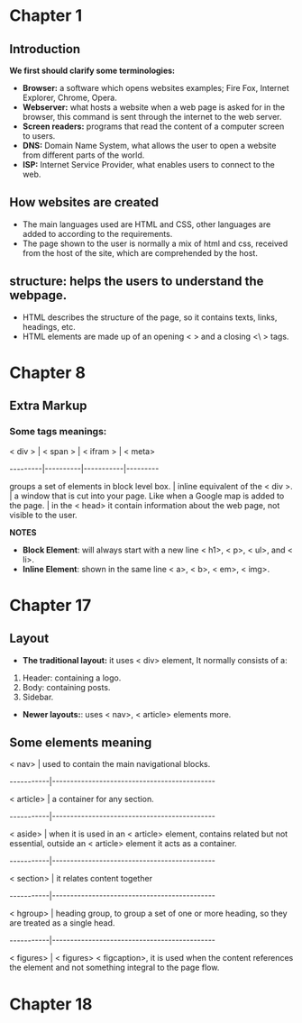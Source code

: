 # **Chapter 1** 

## **Introduction** 

**We first should clarify some terminologies:**

-	 **Browser:** a software which opens websites examples; Fire Fox, Internet Explorer, Chrome, Opera.
-	**Webserver:** what hosts a website when a web page is asked for in the browser, this command is sent through the internet to the web server.
-	**Screen readers:** programs that read the content of a computer screen to users.
-	**DNS:** Domain Name System, what allows the user to open a website from different parts of the world.
-	**ISP:** Internet Service Provider, what enables users to connect to the web. 

## **How websites are created**
-	The main languages used are HTML and CSS, other languages are added to according to the requirements. 
-	The page shown to the user is normally a mix of html and css, received from the host of the site, which are comprehended by the host.

## **structure:** helps the users to understand the webpage. 
-	HTML describes the structure of the page, so it contains texts, links, headings, etc.
-	HTML elements are made up of an opening < > and a closing <\ > tags.



# **Chapter 8** 

## **Extra Markup**  

### **Some tags meanings:** 
 
< div > | < span > | < ifram > | < meta>

---------|----------|-----------|---------

groups a set of elements in block level box. | 
inline equivalent of the < div >. | 
a window that is cut into your page. Like when a Google map is added to the page. | 
in the < head> it contain information about the web page, not visible to the user.

**NOTES** 

- **Block Element**: will always start with a new line < h1>, < p>, < ul>, and < li>.
- **Inline Element**: shown in the same line < a>, < b>, < em>, < img>.


# **Chapter 17**

## **Layout**

-	**The traditional layout:** it uses < div> element, It normally consists of a: 
1.	Header: containing a logo.
2.	Body: containing posts.
3.	Sidebar.

-	**Newer layouts:**: uses < nav>, < article> elements more. 

## **Some elements meaning**

< nav>     | used to contain the main navigational blocks.

-----------|---------------------------------------------

< article> | a container for any section.

-----------|---------------------------------------------

< aside>   | when it is used in an < article> element, contains related but not essential, outside  an < article> element it acts as a container. 

-----------|---------------------------------------------

< section> | it relates content together 

-----------|---------------------------------------------

< hgroup>  | heading group, to group a set of one or more heading, so they are treated as a single head. 

-----------|---------------------------------------------

< figures> | < figures> < figcaption>, it is used when the content references the element and not something integral to the page flow.


# **Chapter 18**
## 
